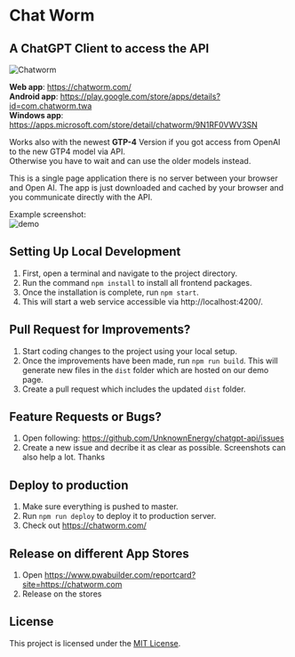 # Chat Worm
## A ChatGPT Client to access the API

<img src="src/assets/cover.png" alt="Chatworm"/>

**Web app**: https://chatworm.com/  
**Android app**: https://play.google.com/store/apps/details?id=com.chatworm.twa  
**Windows app**: https://apps.microsoft.com/store/detail/chatworm/9N1RF0VWV3SN  
  
Works also with the newest **GTP-4** Version if you got access from OpenAI to the new GTP4 model via API.  
Otherwise you have to wait and can use the older models instead.  
  
This is a single page application there is no server between your browser and Open AI. The app is just downloaded and cached by your browser and you communicate directly with the API.  

Example screenshot:  
![demo](src/assets/demo_screenshot.png "Example Screenshot")

## Setting Up Local Development
1. First, open a terminal and navigate to the project directory.
2. Run the command `npm install` to install all frontend packages.
3. Once the installation is complete, run `npm start`. 
4. This will start a web service accessible via http://localhost:4200/.

## Pull Request for Improvements?
1. Start coding changes to the project using your local setup.
2. Once the improvements have been made, run `npm run build`. This will generate new files in the `dist` folder which are hosted on our demo page.
3. Create a pull request which includes the updated `dist` folder.

## Feature Requests or Bugs?
1. Open following: https://github.com/UnknownEnergy/chatgpt-api/issues
2. Create a new issue and decribe it as clear as possible. Screenshots can also help a lot. Thanks

## Deploy to production
1. Make sure everything is pushed to master.
2. Run `npm run deploy` to deploy it to production server.
3. Check out https://chatworm.com/

## Release on different App Stores
1. Open https://www.pwabuilder.com/reportcard?site=https://chatworm.com
2. Release on the stores

## License
This project is licensed under the [MIT License](./LICENSE).
